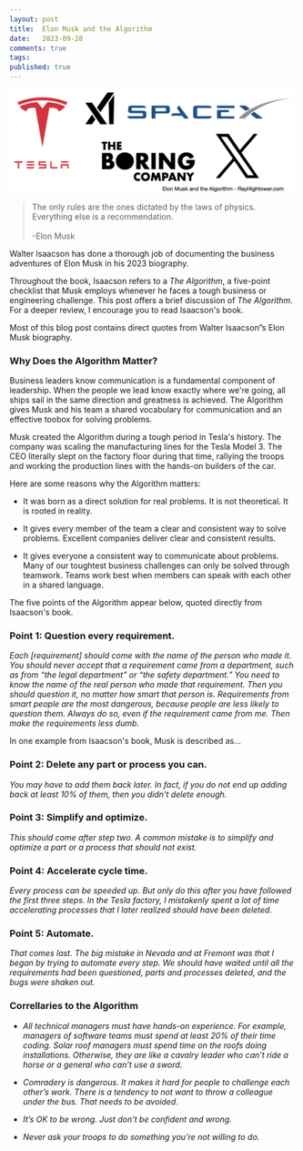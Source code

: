 ```yaml
---
layout: post
title:  Elon Musk and the Algorithm
date:   2023-09-28
comments: true
tags: 
published: true
---
```


<a href="/blog/2023/09/28/elon-musk-and-the-algorithm/"><img src="/images/elon_musk_algorithm.png" width="500" alt="Elon Musk and the Algorithm" title="Elon Musk and the Algorithm" /></a>

>The only rules are the ones dictated by the laws of physics. Everything else is a recommendation.<br/>&nbsp;<br/>-Elon Musk

Walter Isaacson has done a thorough job of documenting the business adventures of Elon Musk in his 2023 biography.

Throughout the book, Isaacson refers to a _The Algorithm_, a five-point checklist that Musk employs whenever he faces a tough business or engineering challenge. This post offers a brief discussion of _The Algorithm_. For a deeper review, I encourage you to read Isaacson's book.

<!--more-->

Most of this blog post contains direct quotes from Walter Isaacson”s Elon Musk biography. 

### Why Does the Algorithm Matter?

Business leaders know communication is a fundamental component of leadership. When the people we lead know exactly where we're going, all ships sail in the same direction and greatness is achieved. The Algorithm gives Musk and his team a shared vocabulary for communication and an effective toobox for solving problems.

Musk created the Algorithm during a tough period in Tesla's history. The company was scaling the manufacturing lines for the Tesla Model 3. The CEO literally slept on the factory floor during that time, rallying the troops and working the production lines with the hands-on builders of the car. 

Here are some reasons why the Algorithm matters:

* It was born as a direct solution for real problems. It is not theoretical. It is rooted in reality.

* It gives every member of the team a clear and consistent way to solve problems. Excellent companies deliver clear and consistent results.

* It gives everyone a consistent way to communicate about problems. Many of our toughtest business challenges can only be solved through teamwork. Teams work best when members can speak with each other in a shared language.

The five points of the Algorithm appear below, quoted directly from Isaacson's book.

### Point 1: Question every requirement. 

_Each [requirement] should come with the name of the person who made it. You should never accept that a requirement came from a department, such as from “the legal department” or “the safety department.” You need to know the name of the real person who made that requirement. Then you should question it, no matter how smart that person is. Requirements from smart people are the most dangerous, because people are less likely to question them. Always do so, even if the requirement came from me. Then make the requirements less dumb._

In one example from Isaacson's book, Musk is described as...


### Point 2: Delete any part or process you can. 

_You may have to add them back later. In fact, if you do not end up adding back at least 10% of them, then you didn’t delete enough._ 

### Point 3: Simplify and optimize. 

_This should come after step two. A common mistake is to simplify and optimize a part or a process that should not exist._

### Point 4: Accelerate cycle time. 

_Every process can be speeded up. But only do this after you have followed the first three steps. In the Tesla factory, I mistakenly spent a lot of time accelerating processes that I later realized should have been deleted._

### Point 5: Automate. 

_That comes last. The big mistake in Nevada and at Fremont was that I began by trying to automate every step. We should have waited until all the requirements had been questioned, parts and processes deleted, and the bugs were shaken out._

### Correllaries to the Algorithm

* _All technical managers must have hands-on experience. For example, managers of software teams must spend at least 20% of their time coding. Solar roof managers must spend time on the roofs doing installations. Otherwise, they are like a cavalry leader who can’t ride a horse or a general who can’t use a sword._

* _Comradery is dangerous. It makes it hard for people to challenge each other’s work. There is a tendency to not want to throw a colleague under the bus. That needs to be avoided._

* _It’s OK to be wrong. Just don’t be confident and wrong._ 

* _Never ask your troops to do something you’re not willing to do._



